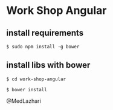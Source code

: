 # Work Shop Angular

## install requirements 

``
$ sudo npm install -g bower
``

## install libs with bower 

``
$ cd work-shop-angular
``

``
$ bower install 
``

@MedLazhari